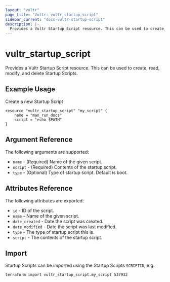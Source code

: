 ```yaml
---
layout: "vultr"
page_title: "Vultr: vultr_startup_script"
sidebar_current: "docs-vultr-startup-script"
description: |-
  Provides a Vultr Startup Script resource. This can be used to create, read, modify, and delete Startup Scripts.
---
```


# vultr_startup_script

Provides a Vultr Startup Script resource. This can be used to create, read, modify, and delete Startup Scripts.

## Example Usage

Create a new Startup Script
```hcl
resource "vultr_startup_script" "my_script" {
	name = "man_run_docs"
    script = "echo $PATH"
}
```

## Argument Reference

The following arguments are supported:

* `name` - (Required) Name of the given script.
* `script` - (Required) Contents of the startup script.
* `type` - (Optional) Type of startup script. Default is boot.

## Attributes Reference

The following attributes are exported:

* `id` - ID of the script.
* `name` - Name of the given script.
* `date_created` - Date the script was created.
* `date_modified` - Date the script was last modified.
* `type` - The type of startup script this is.
* `script` - The contents of the startup script.

## Import

Startup Scripts can be imported using the Startup Scripts `SCRIPTID`, e.g.

```
terraform import vultr_startup_script.my_script 537932
```